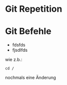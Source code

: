 Git Repetition
==============

# Git Befehle

- fdsfds
- fjsdlfds

wie z.b.:

    cd /

nochmals eine Änderung
